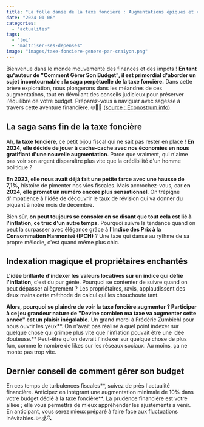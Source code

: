 ```yaml
---
title: "La folle danse de la taxe foncière : Augmentations épiques et calculs déjantés en 2024"
date: "2024-01-06"
categories: 
  - "actualites"
tags: 
  - "loi"
  - "maitriser-ses-depenses"
image: "images/taxe-fonciere-genere-par-craiyon.png"
---
```


Bienvenue dans le monde mouvementé des finances et des impôts ! **En tant qu'auteur de "Comment Gérer Son Budget", il est primordial d'aborder un sujet incontournable : la saga perpétuelle de la taxe foncière.** Dans cette brève exploration, nous plongerons dans les méandres de ces augmentations, tout en dévoilant des conseils judicieux pour préserver l'équilibre de votre budget. Préparez-vous à naviguer avec sagesse à travers cette aventure financière. 🌐💼💸 [(source : Econostrum.info)](https://econostrum.info/taxe-fonciere-augmentation-en-2024/ "(source : Econostrum.info)")

## **La saga sans fin de la taxe foncière**

Ah, **la taxe foncière**, ce petit bijou fiscal qui ne sait pas rester en place ! **En 2024, elle décide de jouer à cache-cache avec nos économies en nous gratifiant d'une nouvelle augmentation**. Parce que vraiment, qui n'aime pas voir son argent disparaître plus vite que la crédibilité d'un homme politique ?

**En 2023, elle nous avait déjà fait une petite farce avec une hausse de 7,1%,** histoire de pimenter nos vies fiscales. Mais accrochez-vous, car **en 2024, elle promet un numéro encore plus sensationnel**. On trépigne d'impatience à l'idée de découvrir le taux de révision qui va donner du piquant à notre mois de décembre.

Bien sûr, **on peut toujours se consoler en se disant que tout cela est lié à l'inflation, ce truc d'un autre temps.** Pourquoi suivre la tendance quand on peut la surpasser avec élégance grâce à **l'Indice des Prix à la Consommation Harmonisé (IPCH)** ? Une taxe qui danse au rythme de sa propre mélodie, c'est quand même plus chic.

## **Indexation magique et propriétaires enchantés**

**L'idée brillante d'indexer les valeurs locatives sur un indice qui défie l'inflation**, c'est du pur génie. Pourquoi se contenter de suivre quand on peut dépasser allègrement ? Les propriétaires, ravis, applaudissent des deux mains cette méthode de calcul qui les chouchoute tant.

**Alors, pourquoi se plaindre de voir la taxe foncière augmenter ? Participer à ce jeu grandeur nature de "Devine combien ma taxe va augmenter cette année" est un plaisir inégalable.** Un grand merci à Frédéric Zumbiehl pour nous ouvrir les yeux**. On n'avait pas réalisé à quel point indexer sur quelque chose qui grimpe plus vite que l'inflation pouvait être une idée douteuse.** Peut-être qu'on devrait l'indexer sur quelque chose de plus fun, comme le nombre de likes sur les réseaux sociaux. Au moins, ça ne monte pas trop vite.

## **Dernier conseil de comment gérer son budget**

En ces temps de turbulences fiscales**, suivez de près l'actualité financière. Anticipez en intégrant une augmentation minimale de 10% dans votre budget dédié à la taxe foncière**. La prudence financière est votre alliée ; elle vous permettra de mieux appréhender les ajustements à venir. En anticipant, vous serez mieux préparé à faire face aux fluctuations inévitables. 📈💰🔍
